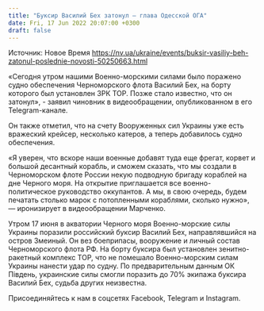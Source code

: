 ```yaml
---
title: "Буксир Василий Бех затонул — глава Одесской ОГА"
date: Fri, 17 Jun 2022 20:07:00 +0300
draft: false
---
```

Источник: Новое Время https://nv.ua/ukraine/events/buksir-vasiliy-beh-zatonul-poslednie-novosti-50250663.html


«Сегодня утром нашими Военно-морскими силами было поражено судно обеспечения Черноморского флота Василий Бех, на борту которого был установлен ЗРК ТОР. Позже стало известно, что он затонул», - заявил чиновник в видеообращении, опубликованном в его Telegram-канале.

Он также отметил, что на счету Вооруженных сил Украины уже есть вражеский крейсер, несколько катеров, а теперь добавилось судно обеспечения.

«Я уверен, что вскоре наши военные добавят туда еще фрегат, корвет и большой десантный корабль, и сможем сказать, что мы создали в Черноморском флоте России некую подводную бригаду кораблей на дне Черного моря. На открытие приглашается все военно-политическое руководство оккупантов. А мы, в свою очередь, будем печатать столько марок с потопленными кораблями, сколько нужно», — иронизирует в видеообращении Марченко.

Утром 17 июня в акватории Черного моря Военно-морские силы Украины поразили российский буксир Василий Бех, направлявшийся на остров Змеиный. Он вез боеприпасы, вооружение и личный состав Черноморского флота РФ. На борту буксира был установлен зенитно-ракетный комплекс ТОР, что не помешало Военно-морским силам Украины нанести удар по судну. По предварительным данным ОК Південь, украинские силы смогли поразить до 70% экипажа буксира Василий Бех, судьба других неизвестна.

Присоединяйтесь к нам в соцсетях Facebook, Telegram и Instagram.
